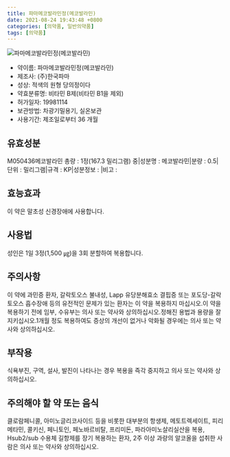 ```yaml
---
title: 파마메코발라민정(메코발라민)
date: 2021-08-24 19:43:48 +0800
categories: [의약품, 일반의약품]
tags: [의약품]
---
```

![파마메코발라민정(메코발라민)](https://nedrug.mfds.go.kr/pbp/cmn/itemImageDownload/154599011651100094)

- 약이름: 파마메코발라민정(메코발라민)
- 제조사: (주)한국파마
- 성상: 적색의 원형 당의정이다
- 약효분류명: 비타민 B제(비타민 B1을 제외)
- 허가일자: 19981114
- 보관방법: 차광기밀용기, 실온보관
- 사용기간: 제조일로부터 36 개월
## 유효성분
M050436메코발라민
총량 : 1정(167.3 밀리그램) 중|성분명 : 메코발라민|분량 : 0.5|단위 : 밀리그램|규격 : KP|성분정보 : |비고 :
## 효능효과
이 약은 말초성 신경장애에 사용합니다.
## 사용법
성인은 1일 3정(1,500 ㎍)을 3회 분할하여 복용합니다.
## 주의사항
이 약에 과민증 환자, 갈락토오스 불내성, Lapp 유당분해효소 결핍증 또는 포도당-갈락토오스 흡수장애 등의 유전적인 문제가 있는 환자는 이 약을 복용하지 마십시오.이 약을 복용하기 전에 임부, 수유부는 의사 또는 약사와 상의하십시오.정해진 용법과 용량을 잘 지키십시오.1개월 정도 복용하여도 증상의 개선이 없거나 악화될 경우에는 의사 또는 약사와 상의하십시오.
## 부작용
식욕부진, 구역, 설사, 발진이 나타나는 경우 복용을 즉각 중지하고 의사 또는 약사와 상의하십시오.
## 주의해야 할 약 또는 음식
클로람페니콜, 아미노글리코사이드 등을 비롯한 대부분의 항생제, 메토트렉세이트, 피리메타민, 콜키신, 페니토인, 페노바르비탈, 프리미돈, 파라아미노살리실산을 복용, Hsub2/sub 수용체 길항제를 장기 복용하는 환자, 2주 이상 과량의 알코올을 섭취한 사람은 의사 또는 약사와 상의하십시오.
